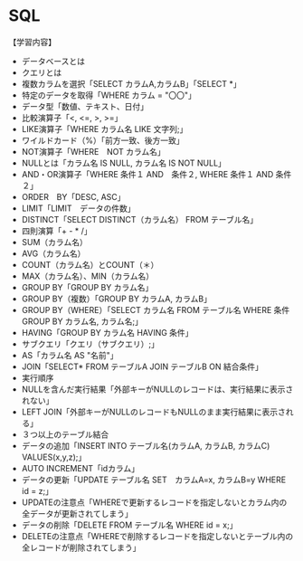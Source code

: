 # SQL
【学習内容】
- データベースとは
- クエリとは
- 複数カラムを選択「SELECT カラムA,カラムB」「SELECT *」
- 特定のデータを取得「WHERE カラム = "〇〇"」
- データ型「数値、テキスト、日付」
- 比較演算子「<, <=, >, >=」
- LIKE演算子「WHERE カラム名 LIKE 文字列;」
- ワイルドカード（%）「前方一致、後方一致」
- NOT演算子「WHERE　NOT カラム名」
- NULLとは「カラム名 IS NULL, カラム名 IS NOT NULL」
- AND・OR演算子「WHERE 条件１ AND　条件２, WHERE 条件１ AND 条件２」
- ORDER　BY「DESC, ASC」
- LIMIT「LIMIT　データの件数」
- DISTINCT「SELECT DISTINCT（カラム名） FROM テーブル名」
- 四則演算「+ - * /」
- SUM（カラム名）
- AVG（カラム名）
- COUNT（カラム名）とCOUNT（＊）
- MAX（カラム名）、MIN（カラム名）
- GROUP BY「GROUP BY カラム名」
- GROUP BY（複数）「GROUP BY カラムA, カラムB」
- GROUP BY（WHERE）「SELECT カラム名 FROM テーブル名 WHERE 条件 GROUP BY カラム名, カラム名;」
- HAVING「GROUP BY カラム名 HAVING 条件」
- サブクエリ「クエリ（サブクエリ）;」
- AS「カラム名 AS "名前"」
- JOIN「SELECT* FROM テーブルA JOIN テーブルB ON 結合条件」
- 実行順序
- NULLを含んだ実行結果「外部キーがNULLのレコードは、実行結果に表示されない」
- LEFT JOIN「外部キーがNULLのレコードもNULLのまま実行結果に表示される」
- ３つ以上のテーブル結合
- データの追加「INSERT INTO テーブル名(カラムA, カラムB, カラムC) VALUES(x,y,z);」
- AUTO INCREMENT「idカラム」
- データの更新「UPDATE テーブル名 SET　カラムA=x, カラムB=y WHERE id = z;」
- UPDATEの注意点「WHEREで更新するレコードを指定しないとカラム内の全データが更新されてしまう」
- データの削除「DELETE FROM テーブル名 WHERE id = x;」
- DELETEの注意点「WHEREで削除するレコードを指定しないとテーブル内の全レコードが削除されてしまう」
